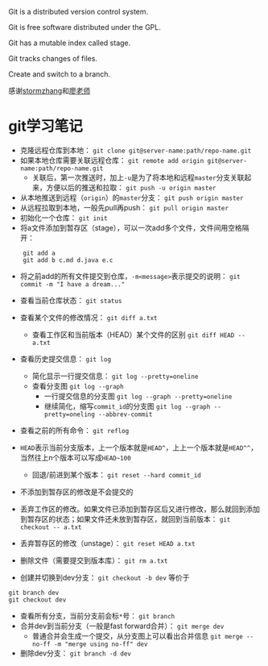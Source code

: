 Git is a distributed version control system.

Git is free software distributed under the GPL.

Git has a mutable index called stage.

Git tracks changes of files.

Create and switch to a branch.

感谢[stormzhang](http://stormzhang.com/github/2016/06/04/learn-github-from-zero4/)和[廖老师](http://www.liaoxuefeng.com/wiki/0013739516305929606dd18361248578c67b8067c8c017b000)
# git学习笔记
- 克隆远程仓库到本地：
`git clone git@server-name:path/repo-name.git`
- 如果本地仓库需要关联远程仓库：
`git remote add origin git@server-name:path/repo-name.git`
	- 关联后，第一次推送时，加上`-u`是为了将本地和远程`master`分支关联起来，方便以后的推送和拉取：
	`git push -u origin master`
- 从本地推送到远程（`origin`）的`master`分支：
`git push origin master`
- 从远程拉取到本地，一般先pull再push：
`git pull origin master`
- 初始化一个仓库：
`git init`
- 将a文件添加到暂存区（stage），可以一次add多个文件，文件间用空格隔开：
```
	git add a
	git add b c.md d.java e.c
```
- 将之前add的所有文件提交到仓库，`-m<message>`表示提交的说明：
`git commit -m "I have a dream..."`
- 查看当前仓库状态：
`git status`
- 查看某个文件的修改情况：
`git diff a.txt`
	- 查看工作区和当前版本（HEAD）某个文件的区别
	`git diff HEAD -- a.txt`
- 查看历史提交信息：
`git log`
	- 简化显示一行提交信息：
	`git log --pretty=oneline`
	- 查看分支图
	`git log --graph`
		- 一行提交信息的分支图
		`git log --graph --pretty=oneline`
		- 继续简化，缩写`commit_id`的分支图
		`git log --graph --pretty=oneling --abbrev-commit`
- 查看之前的所有命令：
`git reflog`

- `HEAD`表示当前分支版本，上一个版本就是`HEAD^`，上上一个版本就是`HEAD^^`，当然往上n个版本可以写成`HEAD~100`
	- 回退/前进到某个版本：
	`git reset --hard commit_id`
- 不添加到暂存区的修改是不会提交的
- 丢弃工作区的修改。如果文件已添加到暂存区后又进行修改，那么就回到添加到暂存区的状态；如果文件还未放到暂存区，就回到当前版本：
`git checkout -- a.txt`
- 丢弃暂存区的修改（unstage）：
`git reset HEAD a.txt`
- 删除文件（需要提交到版本库）：
`git rm a.txt`
- 创建并切换到dev分支：
`git checkout -b dev`
等价于
```
git branch dev
git checkout dev
```
- 查看所有分支，当前分支前会标`*`号：
`git branch`
- 合并dev到当前分支（一般是fast forward合并）：
`git merge dev`
	- 普通合并会生成一个提交，从分支图上可以看出合并信息
	`git merge --no-ff -m "merge using no-ff" dev`
- 删除dev分支：
`git branch -d dev`


